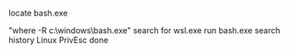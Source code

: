 locate bash.exe

"where -R  c:\windows\bash.exe"
search for wsl.exe
run bash.exe
search  history 
Linux PrivEsc done 


